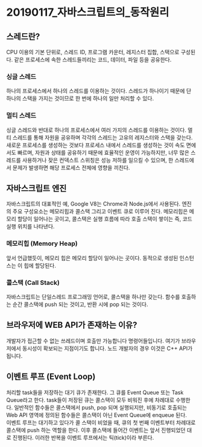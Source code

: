 # 20190117_자바스크립트의_동작원리  

## 스레드란?
CPU 이용의 기본 단위로, 스레드 ID, 프로그램 카운터, 레지스터 집합, 스택으로 구성된다. 같은 프로세스에 속한 스레드들끼리는 코드, 데이터, 파일 등을 공유한다.

### 싱글 스레드
하나의 프로세스에서 하나의 스레드를 이용하는 것이다. 스레드가 하나이기 때문에 단 하나의 스택을 가지는 것이므로 한 번에 하나의 일만 처리할 수 있다.

### 멀티 스레드
싱글 스레드와 반대로 하나의 프로세스에서 여러 가지의 스레드를 이용하는 것이다. 멀티 스레드를 통해 자원을 공유하며 각각의 스레드는 고유의 레지스터와 스택을 갖는다. 새로운 프로세스를 생성하는 것보다 프로세스 내에서 스레드를 생성하는 것이 속도 면에서도 빠르며, 자원과 상태를 공유하기 때문에 효율적인 운영이 가능하지만, 너무 많은 스레드를 사용하거나 잦은 컨덱스트 스위칭은 성능 저하를 일으킬 수 있으며, 한 스레드에서 문제가 발생하면 해당 프로세스 전체에 영향을 끼친다.

## 자바스크립트 엔진
자바스크립트의 대표적인 예, Google V8는 Chrome과 Node.js에서 사용된다. 엔진의 주요 구성요소는 메모리힙과 콜스택 그리고 이벤트 큐로 이루어 진다. 메모리힙은 메모리 할당이 일어나는 곳이고, 콜스택은 실행 흐름에 따라 호출 스택이 쌓이는 즉, 코드 실행 위치를 나타낸다.

### 메모리힙 (Memory Heap)
앞서 언급했듯이, 메모리 힙은 메모리 할당이 일어나는 곳이다. 동적으로 생성된 인스턴스는 이 힙에 할당된다.

### 콜스택 (Call Stack)
자바스크립트는 단일스레드 프로그래밍 언어로, 콜스택을 하나만 갖는다. 함수를 호출하는 순간 콜스택에 push 되는 것이고, 반환 시에 pop 되는 것이다.

## 브라우저에 WEB API가 존재하는 이유?
개발자가 접근할 수 없는 쓰레드이며 호출만 가능합니다 명령어들입니다. 여기가 브라우저에서 동시성이 확보되는 지점이기도 합니다. 노드 개발자의 경우 이것은 C++ API가 됩니다.

## 이벤트 루프 (Event Loop)
처리할 task들을 저장하는 대기 큐가 존재한다. 그 큐를 Event Queue 또는 Task Queue라고 한다. task들이 저장된 큐는 콜스택이 모두 비워진 후에 차례대로 수행한다. 일반적인 함수들은 콜스택에서 push, pop 되며 실행되지만, 비동기로 호출되는 Web API 영역에 정의된 함수들은 콜스택이 아닌 Event Queue에 enqueue 된다.  
이벤트 루프는 대기하고 있다가 콜 스택이 비었을 때, 큐의 첫 번째 이벤트부터 차례대로 콜스택에 push 하는 역할을 한다. 이후 콜스택에 들어간 이벤트는 앞서 진행되었던 대로 진행된다. 이러한 반복을 이벤트 루프에서는 틱(tick)이라 부른다.

